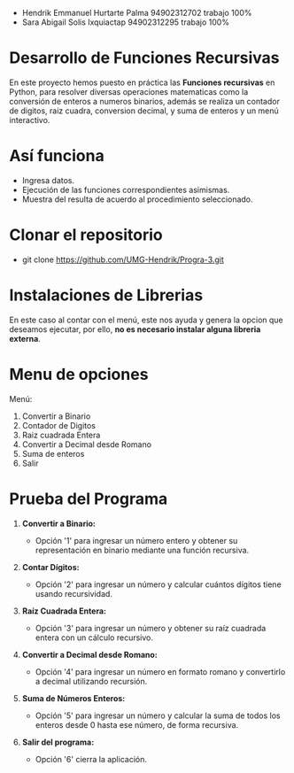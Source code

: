 + Hendrik Emmanuel Hurtarte Palma   94902312702   trabajo 100%
+ Sara Abigail Solis Ixquiactap     94902312295   trabajo 100%


# Desarrollo de Funciones Recursivas

En este proyecto hemos puesto en práctica las **Funciones recursivas** en Python, para resolver diversas operaciones matematicas como la conversión de enteros a numeros binarios, además se realiza un contador de digitos, raiz cuadra, conversion decimal, y suma de enteros y un menú interactivo.

# Así funciona
- Ingresa datos.
- Ejecución de las funciones correspondientes asimismas.
- Muestra del resulta  de acuerdo al procedimiento seleccionado.


# Clonar el repositorio
- git clone https://github.com/UMG-Hendrik/Progra-3.git

# Instalaciones de Librerias
En este caso al contar con el menú, este nos ayuda y genera la opcion que deseamos ejecutar, por ello, **no es necesario instalar alguna libreria externa**.

# Menu de opciones
Menú:
1. Convertir a Binario
2. Contador de Digitos
3. Raiz cuadrada Entera
4. Convertir a Decimal desde Romano
5. Suma de enteros
6. Salir

# Prueba del Programa  

1. **Convertir a Binario:**  
   - Opción '1' para ingresar un número entero y obtener su representación en binario mediante una función recursiva.  

2. **Contar Dígitos:**  
   - Opción '2' para ingresar un número y calcular cuántos dígitos tiene usando recursividad.  

3. **Raíz Cuadrada Entera:**  
   - Opción '3' para ingresar un número y obtener su raíz cuadrada entera con un cálculo recursivo.  

4. **Convertir a Decimal desde Romano:**  
   - Opción '4' para ingresar un número en formato romano y convertirlo a decimal utilizando recursión.  

5. **Suma de Números Enteros:**  
   - Opción '5' para ingresar un número y calcular la suma de todos los enteros desde 0 hasta ese número, de forma recursiva.  

6. **Salir del programa:**  
   - Opción '6' cierra la aplicación.  

